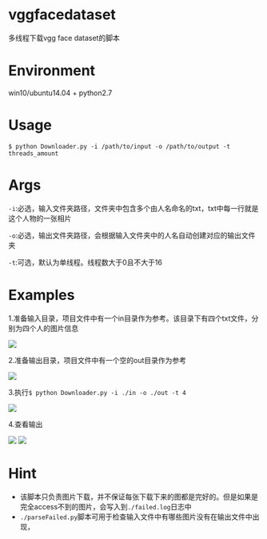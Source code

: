 # vggfacedataset
多线程下载vgg face dataset的脚本

# Environment
win10/ubuntu14.04 + python2.7

# Usage
```
$ python Downloader.py -i /path/to/input -o /path/to/output -t threads_amount
```

# Args
`-i`:必选，输入文件夹路径，文件夹中包含多个由人名命名的txt，txt中每一行就是这个人物的一张相片

`-o`:必选，输出文件夹路径，会根据输入文件夹中的人名自动创建对应的输出文件夹

`-t`:可选，默认为单线程。线程数大于0且不大于16

# Examples
1.准备输入目录，项目文件中有一个in目录作为参考。该目录下有四个txt文件，分别为四个人的图片信息

![](http://i.imgur.com/2V8wDNF.png)

2.准备输出目录，项目文件中有一个空的out目录作为参考

![](http://i.imgur.com/8EYFVHw.png)

3.执行`$ python Downloader.py -i ./in -o ./out -t 4`

![](http://i.imgur.com/m9N9usz.png)

4.查看输出

![](http://i.imgur.com/9GJXry4.png)
![](http://i.imgur.com/0IUxUo9.png)

# Hint
+ 该脚本只负责图片下载，并不保证每张下载下来的图都是完好的。但是如果是完全access不到的图片，会写入到`./failed.log`日志中
+ `./parseFailed.py`脚本可用于检查输入文件中有哪些图片没有在输出文件中出现，
